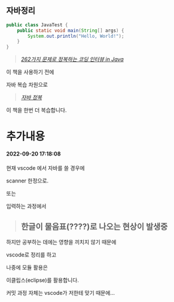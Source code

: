 ## 자바정리

```java
public class JavaTest {
    public static void main(String[] args) {
        System.out.println("Hello, World!");
    }
}
```

> [_262가지 문제로 정복하는 코딩 인터뷰 in Java_](http://www.yes24.com/Product/Goods/103768579)

이 책을 사용하기 전에

자바 복습 차원으로

> [_자바 정복_](http://www.yes24.com/Product/Goods/109007256)

이 책을 한번 더 복습합니다.

# 추가내용

#### 2022-09-20 17:18:08

현재 vscode 에서 자바를 쓸 경우에

scanner 한정으로.

또는

입력하는 과정에서

> ## 한글이 물음표(????)로 나오는 현상이 발생중

하지만 공부하는 데에는 영향을 끼치지 않기 때문에

vscode로 정리를 하고

나중에 모듈 활용은

이클립스(eclipse)를 활용합니다.

커밋 과정 자체는 vscode가 저한테 맞기 때문에...
